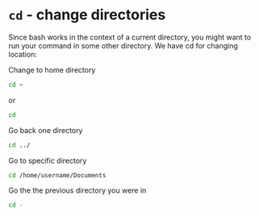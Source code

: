 # `cd` - change directories

Since bash works in the context of a current directory, you might want to run your command in some other directory. We have cd for changing location:

Change to home directory

```bash
cd ~ 
```

or

```bash
cd     
```

Go back one directory

```bash
cd ../
```

Go to specific directory

```bash
cd /home/username/Documents  
```

Go the the previous directory you were in

```bash
cd -   
```
